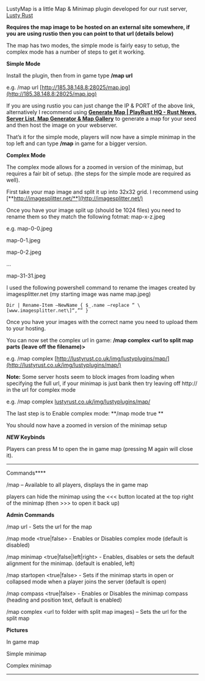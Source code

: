 LustyMap is a little Map & Minimap plugin developed for our rust server, [Lusty Rust](http://lustyrust.co.uk/)

**Requires the map image to be hosted on an external site somewhere, if you are using rustio then you can point to that url (details below)**


The map has two modes, the simple mode is fairly easy to setup, the complex mode has a number of steps to get it working.

**Simple Mode**

Install the plugin, then from in game type **/map url <url to your map>**

e.g. /map url [http://185.38.148.8:28025/map.jpg](http://185.38.148.8:28025/map.jpg)


If you are using rustio you can just change the IP & PORT of the above link, alternatively I recommend using **[Generate Map | PlayRust HQ - Rust News, Server List, Map Generator & Map Gallery](http://www.playrusthq.com/generate-map)** to generate a map for your seed and then host the image on your webserver.


That’s it for the simple mode, players will now have a simple minimap in the top left and can type **/map** in game for a bigger version.

**Complex Mode**

The complex mode allows for a zoomed in version of the minimap, but requires a fair bit of setup. (the steps for the simple mode are required as well).


First take your map image and split it up into 32x32 grid. I recommend using [**http://imagesplitter.net/**](http://imagesplitter.net/)

Once you have your image split up (should be 1024 files) you need to rename them so they match the following fotmat: map-x-z.jpeg

e.g. map-0-0.jpeg

map-0-1.jpeg

map-0-2.jpeg

…

map-31-31.jpeg


I used the following powershell command to rename the images created by imagesplitter.net (my starting image was name map.jpeg)


````
Dir | Rename-Item –NewName { $_.name –replace “ \[www.imagesplitter.net\]“,”” }
````

Once you have your images with the correct name you need to upload them to your hosting.


You can now set the complex url in game: **/map complex <url to split map parts (leave off the filename)>**

e.g. /map complex [http://lustyrust.co.uk/img/lustyplugins/map/](http://lustyrust.co.uk/img/lustyplugins/map/)

**Note:** Some server hosts seem to block images from loading when specifying the full url, if your minimap is just bank then try leaving off http:// in the url for complex mode

e.g. /map complex [lustyrust.co.uk/img/lustyplugins/map/](http://lustyrust.co.uk/img/lustyplugins/map/)


The last step is to Enable complex mode: **/map mode true
**

You should now have a zoomed in version of the minimap setup

***NEW* Keybinds**

Players can press M to open the in game map (pressing M again will close it).
****

Commands****

/map – Available to all players, displays the in game map

players can hide the minimap using the <<< button located at the top right of the minimap (then >>> to open it back up)

**Admin Commands**

/map url <url to full sized map image> - Sets the url for the map

/map mode <true|false> - Enables or Disables complex mode (default is disabled)

/map minimap <true|false|left|right> - Enables, disables or sets the default alignment for the minimap. (default is enabled, left)

/map startopen <true|false> - Sets if the minimap starts in open or collapsed mode when a player joins the server (default is open)

/map compass <true|false> - Enables or Disables the minimap compass (heading and position text, default is enabled)

/map complex <url to folder with split map images) – Sets the url for the split map

**Pictures**

In game map

Simple minimap

Complex minimap
****